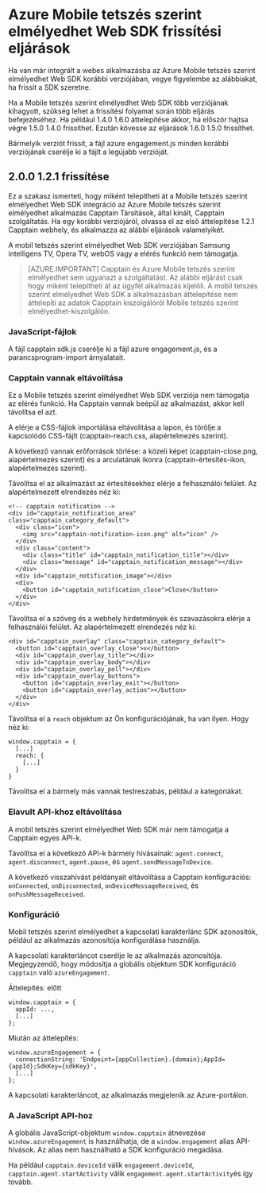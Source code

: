 <properties
    pageTitle="Azure Mobile tetszés szerint elmélyedhet Web SDK frissítési eljárások |} Microsoft Azure"
    description="A legújabb frissítések és Azure Mobile tetszés szerint elmélyedhet a webes SDK eljárások"
    services="mobile-engagement"
    documentationCenter="mobile"
    authors="piyushjo"
    manager="erikre"
    editor="" />

<tags
    ms.service="mobile-engagement"
    ms.workload="mobile"
    ms.tgt_pltfrm="web"
    ms.devlang="js"
    ms.topic="article"
    ms.date="06/07/2016"
    ms.author="piyushjo" />


# <a name="azure-mobile-engagement-web-sdk-upgrade-procedures"></a>Azure Mobile tetszés szerint elmélyedhet Web SDK frissítési eljárások

Ha van már integrált a webes alkalmazásba az Azure Mobile tetszés szerint elmélyedhet Web SDK korábbi verziójában, vegye figyelembe az alábbiakat, ha frissít a SDK szeretne.

Ha a Mobile tetszés szerint elmélyedhet Web SDK több verziójának kihagyott, szükség lehet a frissítési folyamat során több eljárás befejezéséhez. Ha például 1.4.0 1.6.0 áttelepítése akkor, ha először hajtsa végre 1.5.0 1.4.0 frissíthet. Ezután kövesse az eljárások 1.6.0 1.5.0 frissíthet.

Bármelyik verziót frissít, a fájl azure engagement.js minden korábbi verziójának cserélje ki a fájlt a legújabb verzióját.

## <a name="upgrade-from-121-to-200"></a>2.0.0 1.2.1 frissítése

Ez a szakasz ismerteti, hogy miként telepítheti át a Mobile tetszés szerint elmélyedhet Web SDK integráció az Azure Mobile tetszés szerint elmélyedhet alkalmazás Capptain Társítások, által kínált, Capptain szolgáltatás. Ha egy korábbi verziójáról, olvassa el az első áttelepítése 1.2.1 Capptain webhely, és alkalmazza az alábbi eljárások valamelyikét.

A mobil tetszés szerint elmélyedhet Web SDK verziójában Samsung intelligens TV, Opera TV, webOS vagy a elérés funkció nem támogatja.

>[AZURE.IMPORTANT] Capptain és Azure Mobile tetszés szerint elmélyedhet sem ugyanazt a szolgáltatást. Az alábbi eljárást csak hogy miként telepítheti át az ügyfél alkalmazás kijelöli. A mobil tetszés szerint elmélyedhet Web SDK a alkalmazásban áttelepítése nem áttelepíti az adatok Capptain kiszolgálóról Mobile tetszés szerint elmélyedhet-kiszolgálón.

### <a name="javascript-files"></a>JavaScript-fájlok

A fájl capptain sdk.js cserélje ki a fájl azure engagement.js, és a parancsprogram-import árnyalatait.

### <a name="remove-capptain-reach"></a>Capptain vannak eltávolítása

Ez a Mobile tetszés szerint elmélyedhet Web SDK verziója nem támogatja az elérés funkció. Ha Capptain vannak beépül az alkalmazást, akkor kell távolítsa el azt.

A elérje a CSS-fájlok importálása eltávolítása a lapon, és törölje a kapcsolódó CSS-fájlt (capptain-reach.css, alapértelmezés szerint).

A következő vannak erőforrások törlése: a közeli képet (capptain-close.png, alapértelmezés szerint) és a arculatának ikonra (capptain-értesítés-ikon, alapértelmezés szerint).

Távolítsa el az alkalmazást az értesítésekhez elérje a felhasználói felület. Az alapértelmezett elrendezés néz ki:

    <!-- capptain notification -->
    <div id="capptain_notification_area" class="capptain_category_default">
      <div class="icon">
        <img src="capptain-notification-icon.png" alt="icon" />
      </div>
      <div class="content">
        <div class="title" id="capptain_notification_title"></div>
        <div class="message" id="capptain_notification_message"></div>
      </div>
      <div id="capptain_notification_image"></div>
      <div>
        <button id="capptain_notification_close">Close</button>
      </div>
    </div>

Távolítsa el a szöveg és a webhely hirdetmények és szavazásokra elérje a felhasználói felület. Az alapértelmezett elrendezés néz ki:

    <div id="capptain_overlay" class="capptain_category_default">
      <button id="capptain_overlay_close">x</button>
      <div id="capptain_overlay_title"></div>
      <div id="capptain_overlay_body"></div>
      <div id="capptain_overlay_poll"></div>
      <div id="capptain_overlay_buttons">
        <button id="capptain_overlay_exit"></button>
        <button id="capptain_overlay_action"></button>
      </div>
    </div>

Távolítsa el a `reach` objektum az Ön konfigurációjának, ha van ilyen. Hogy néz ki:

    window.capptain = {
      [...]
      reach: {
        [...]
      }
    }

Távolítsa el a bármely más vannak testreszabás, például a kategóriákat.

### <a name="remove-deprecated-apis"></a>Elavult API-khoz eltávolítása

A mobil tetszés szerint elmélyedhet Web SDK már nem támogatja a Capptain egyes API-k.

Távolítsa el a következő API-k bármely hívásainak: `agent.connect`, `agent.disconnect`, `agent.pause`, és `agent.sendMessageToDevice`.

A következő visszahívást példányait eltávolítása a Capptain konfigurációs: `onConnected`, `onDisconnected`, `onDeviceMessageReceived`, és `onPushMessageReceived`.

### <a name="configuration"></a>Konfiguráció

Mobil tetszés szerint elmélyedhet a kapcsolati karakterlánc SDK azonosítók, például az alkalmazás azonosítója konfigurálása használja.

A kapcsolati karakterláncot cserélje le az alkalmazás azonosítója. Megjegyzendő, hogy módosítja a globális objektum SDK konfiguráció `capptain` való `azureEngagement`.

Áttelepítés: előtt

    window.capptain = {
      appId: ...,
      [...]
    };

Miután az áttelepítés:

    window.azureEngagement = {
      connectionString: 'Endpoint={appCollection}.{domain};AppId={appId};SdkKey={sdkKey}',
      [...]
    };

A kapcsolati karakterláncot, az alkalmazás megjelenik az Azure-portálon.

### <a name="javascript-apis"></a>A JavaScript API-hoz

A globális JavaScript-objektum `window.capptain` átnevezése `window.azureEngagement` is használhatja, de a `window.engagement` alias API-hívások. Az alias nem használható a SDK konfiguráció megadása.

Ha például `capptain.deviceId` válik `engagement.deviceId`, `capptain.agent.startActivity` válik `engagement.agent.startActivity`és így tovább.
